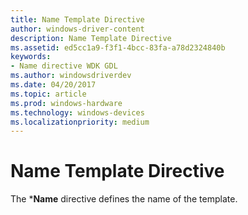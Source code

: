 ```yaml
---
title: Name Template Directive
author: windows-driver-content
description: Name Template Directive
ms.assetid: ed5cc1a9-f3f1-4bcc-83fa-a78d2324840b
keywords:
- Name directive WDK GDL
ms.author: windowsdriverdev
ms.date: 04/20/2017
ms.topic: article
ms.prod: windows-hardware
ms.technology: windows-devices
ms.localizationpriority: medium
---
```


# Name Template Directive


The \***Name** directive defines the name of the template.

 

 




